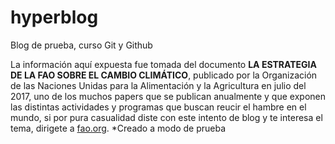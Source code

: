 # hyperblog
Blog de prueba, curso Git y Github

La información aquí expuesta fue tomada del documento **LA ESTRATEGIA DE LA FAO SOBRE EL CAMBIO  CLIMÁTICO**, publicado por la Organización de las Naciones Unidas para la Alimentación y la Agricultura en julio del 2017, uno de los muchos papers que se publican anualmente y que exponen las distintas actividades y programas que buscan reucir el hambre en el mundo, si por pura casualidad diste con este intento de blog y te interesa el tema, dirigete a [fao.org](http://https://www.fao.org/home/es "fao.org").
*Creado a modo de prueba